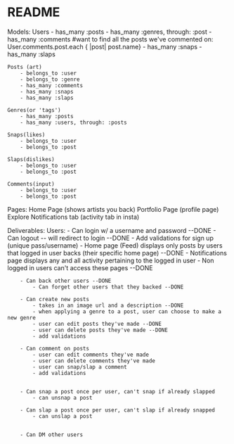 # README

Models: 
    Users 
        - has_many :posts
        - has_many :genres, through: :post
        - has_many :comments
            #want to find all the posts we've commented on: User.comments.post.each { |post| post.name}
        - has_many :snaps
        - has_many :slaps

    Posts (art)
        - belongs_to :user 
        - belongs_to :genre
        - has_many :comments
        - has_many :snaps
        - has_many :slaps

    Genres(or 'tags')
        - has_many :posts
        - has_many :users, through: :posts

    Snaps(likes)
        - belongs_to :user
        - belongs_to :post

    Slaps(dislikes)
        - belongs_to :user
        - belongs_to :post

    Comments(input)
        - belongs_to :user
        - belongs_to :post


Pages: 
    Home Page (shows artists you back)
    Portfolio Page (profile page)
    Explore
    Notifications tab (activity tab in insta)

Deliverables:
    Users:
        - Can login w/ a username and password --DONE 
            - Can logout -- will redirect to login --DONE 
            - Add validations for sign up (unique pass/username)
            - Home page (Feed) displays only posts by users that logged in user backs (their specific home page) --DONE
            - Notifications page displays any and all activity pertaining to the logged in user 
            - Non logged in users can't access these pages --DONE 

        - Can back other users --DONE
            - Can forget other users that they backed --DONE

        - Can create new posts 
            - takes in an image url and a description --DONE
            - when applying a genre to a post, user can choose to make a new genre
            - user can edit posts they've made --DONE
            - user can delete posts they've made --DONE
            - add validations

        - Can comment on posts
            - user can edit comments they've made 
            - user can delete comments they've made
            - user can snap/slap a comment 
            - add validations


        - Can snap a post once per user, can't snap if already slapped
            - can unsnap a post

        - Can slap a post once per user, can't slap if already snapped
            - can unslap a post


        - Can DM other users
       